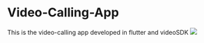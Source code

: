 # Video-Calling-App
This is the video-calling app developed in flutter and videoSDK
![](https://github.com/surajkd786/Video-Calling-App/blob/main/VIDEO_APP_GIF.gif)
